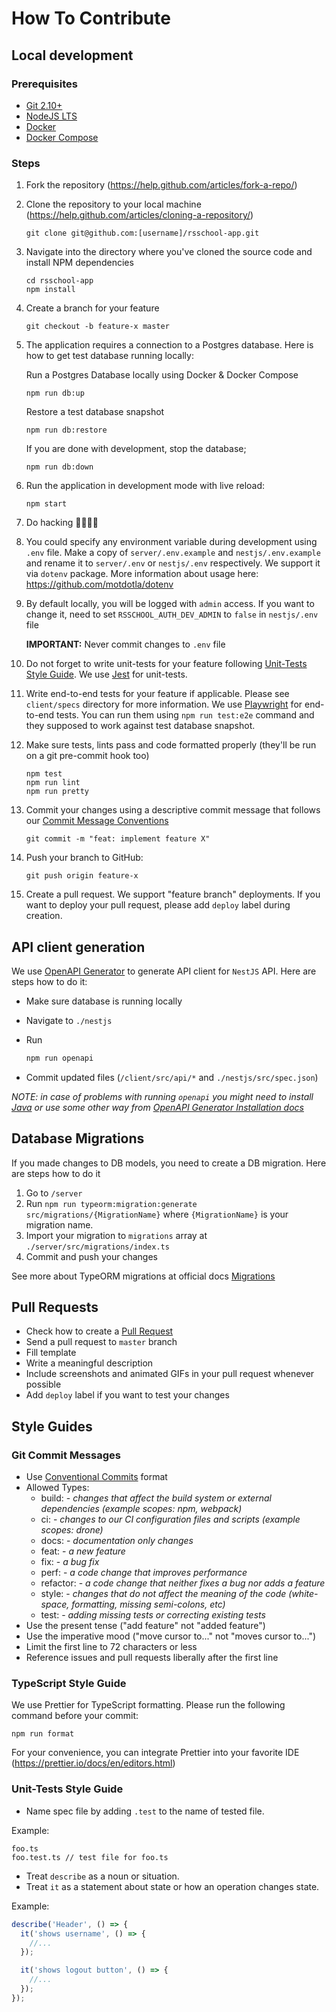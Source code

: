 # How To Contribute

## Local development

### Prerequisites

- [Git 2.10+](https://git-scm.com/downloads)
- [NodeJS LTS](https://nodejs.org/en/)
- [Docker](https://docs.docker.com/install/)
- [Docker Compose](https://docs.docker.com/compose/install/)

### Steps

1. Fork the repository (<https://help.github.com/articles/fork-a-repo/>)

2. Clone the repository to your local machine (<https://help.github.com/articles/cloning-a-repository/>)

    ```command-line
    git clone git@github.com:[username]/rsschool-app.git
    ```

3. Navigate into the directory where you've cloned the source code and install NPM dependencies

    ```command-line
    cd rsschool-app
    npm install
    ```

4. Create a branch for your feature

    ```command-line
    git checkout -b feature-x master
    ```

5. The application requires a connection to a Postgres database. Here is how to get test database running locally:

    Run a Postgres Database locally using Docker & Docker Compose

    ```command-line
    npm run db:up
    ```

    Restore a test database snapshot

    ```command-line
    npm run db:restore
    ```

    If you are done with development, stop the database;

    ```command-line
    npm run db:down
    ```

6. Run the application in development mode with live reload:

    ```command-line
    npm start
    ```

7. Do hacking 👩‍💻👨‍💻

8. You could specify any environment variable during development using `.env` file. Make a copy of `server/.env.example` and `nestjs/.env.example` and rename it to `server/.env` or `nestjs/.env` respectively. We support it via `dotenv` package. More information about usage here: <https://github.com/motdotla/dotenv>

9. By default locally, you will be logged with `admin` access. If you want to change it, need to set `RSSCHOOL_AUTH_DEV_ADMIN` to `false` in `nestjs/.env` file

    **IMPORTANT:** Never commit changes to `.env` file

10. Do not forget to write unit-tests for your feature following [Unit-Tests Style Guide](#unit-tests-style-guide). We use [Jest](https://facebook.github.io/jest/) for unit-tests.

11. Write end-to-end tests for your feature if applicable. Please see `client/specs` directory for more information. We use [Playwright](https://playwright.dev/) for end-to-end tests. You can run them using `npm run test:e2e` command and they supposed to work against test database snapshot.

12. Make sure tests, lints pass and code formatted properly (they'll be run on a git pre-commit hook too)

    ```command-line
    npm test
    npm run lint
    npm run pretty
    ```

13. Commit your changes using a descriptive commit message that follows our [Commit Message Conventions](#git-commit-messages)

    ```command-line
    git commit -m "feat: implement feature X"
    ```

14. Push your branch to GitHub:

    ```command-line
    git push origin feature-x
    ```

15. Create a pull request. We support "feature branch" deployments. If you want to deploy your pull request, please add `deploy` label during creation.

## API client generation

We use [OpenAPI Generator](https://openapi-generator.tech/) to generate API client for `NestJS` API. Here are steps how to do it:

- Make sure database is running locally
- Navigate to `./nestjs`
- Run

  ```sh
  npm run openapi
  ```

- Commit updated files (`/client/src/api/*` and `./nestjs/src/spec.json`)

_NOTE: in case of problems with running `openapi` you might need to install [Java](https://www.java.com/) or use some other way from [OpenAPI Generator Installation docs](https://openapi-generator.tech/docs/installation/)_

## Database Migrations

If you made changes to DB models, you need to create a DB migration. Here are steps how to do it

1. Go to `/server`
2. Run `npm run typeorm:migration:generate src/migrations/{MigrationName}` where `{MigrationName}` is your migration name.
3. Import your migration to `migrations` array at `./server/src/migrations/index.ts`
4. Commit and push your changes

See more about TypeORM migrations at official docs [Migrations](https://github.com/typeorm/typeorm/blob/master/docs/migrations.md)

## Pull Requests

- Check how to create a [Pull Request](https://help.github.com/articles/creating-a-pull-request/)
- Send a pull request to `master` branch
- Fill template
- Write a meaningful description
- Include screenshots and animated GIFs in your pull request whenever possible
- Add `deploy` label if you want to test your changes

## Style Guides

### Git Commit Messages

- Use [Conventional Commits](https://conventionalcommits.org/) format
- Allowed Types:
  - build: - _changes that affect the build system or external dependencies (example scopes: npm, webpack)_
  - ci: - _changes to our CI configuration files and scripts (example scopes: drone)_
  - docs: - _documentation only changes_
  - feat: - _a new feature_
  - fix: - _a bug fix_
  - perf: - _a code change that improves performance_
  - refactor: - _a code change that neither fixes a bug nor adds a feature_
  - style: - _changes that do not affect the meaning of the code (white-space, formatting, missing semi-colons, etc)_
  - test: - _adding missing tests or correcting existing tests_
- Use the present tense ("add feature" not "added feature")
- Use the imperative mood ("move cursor to..." not "moves cursor to...")
- Limit the first line to 72 characters or less
- Reference issues and pull requests liberally after the first line

### TypeScript Style Guide

We use Prettier for TypeScript formatting. Please run the following command before your commit:

```command-line
npm run format
```

For your convenience, you can integrate Prettier into your favorite IDE (<https://prettier.io/docs/en/editors.html>)

### Unit-Tests Style Guide

- Name spec file by adding `.test` to the name of tested file.

Example:

```string
foo.ts
foo.test.ts // test file for foo.ts
```

- Treat `describe` as a noun or situation.
- Treat `it` as a statement about state or how an operation changes state.

Example:

```javascript
describe('Header', () => {
  it('shows username', () => {
    //...
  });

  it('shows logout button', () => {
    //...
  });
});
```
